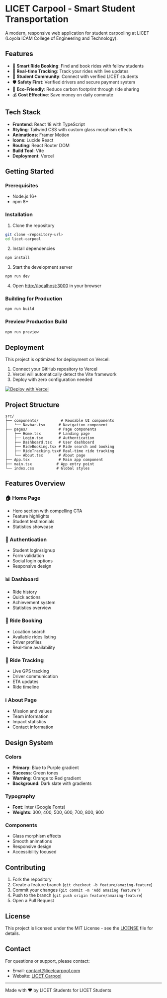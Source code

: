 # LICET Carpool - Smart Student Transportation

A modern, responsive web application for student carpooling at LICET (Loyola ICAM College of Engineering and Technology).

## Features

- 🚗 **Smart Ride Booking**: Find and book rides with fellow students
- 📱 **Real-time Tracking**: Track your rides with live updates
- 👥 **Student Community**: Connect with verified LICET students
- 🛡️ **Safety First**: Verified drivers and secure payment system
- 🌱 **Eco-Friendly**: Reduce carbon footprint through ride sharing
- 💰 **Cost Effective**: Save money on daily commute

## Tech Stack

- **Frontend**: React 18 with TypeScript
- **Styling**: Tailwind CSS with custom glass morphism effects
- **Animations**: Framer Motion
- **Icons**: Lucide React
- **Routing**: React Router DOM
- **Build Tool**: Vite
- **Deployment**: Vercel

## Getting Started

### Prerequisites

- Node.js 16+ 
- npm 8+

### Installation

1. Clone the repository
```bash
git clone <repository-url>
cd licet-carpool
```

2. Install dependencies
```bash
npm install
```

3. Start the development server
```bash
npm run dev
```

4. Open [http://localhost:3000](http://localhost:3000) in your browser

### Building for Production

```bash
npm run build
```

### Preview Production Build

```bash
npm run preview
```

## Deployment

This project is optimized for deployment on Vercel:

1. Connect your GitHub repository to Vercel
2. Vercel will automatically detect the Vite framework
3. Deploy with zero configuration needed

[![Deploy with Vercel](https://vercel.com/button)](https://vercel.com/new/clone?repository-url=https://github.com/your-username/licet-carpool)

## Project Structure

```
src/
├── components/          # Reusable UI components
│   └── Navbar.tsx      # Navigation component
├── pages/              # Page components
│   ├── Home.tsx        # Landing page
│   ├── Login.tsx       # Authentication
│   ├── Dashboard.tsx   # User dashboard
│   ├── RideBooking.tsx # Ride search and booking
│   ├── RideTracking.tsx# Real-time ride tracking
│   └── About.tsx       # About page
├── App.tsx             # Main app component
├── main.tsx           # App entry point
└── index.css          # Global styles
```

## Features Overview

### 🏠 Home Page
- Hero section with compelling CTA
- Feature highlights
- Student testimonials
- Statistics showcase

### 🔐 Authentication
- Student login/signup
- Form validation
- Social login options
- Responsive design

### 📊 Dashboard
- Ride history
- Quick actions
- Achievement system
- Statistics overview

### 🚗 Ride Booking
- Location search
- Available rides listing
- Driver profiles
- Real-time availability

### 📍 Ride Tracking
- Live GPS tracking
- Driver communication
- ETA updates
- Ride timeline

### ℹ️ About Page
- Mission and values
- Team information
- Impact statistics
- Contact information

## Design System

### Colors
- **Primary**: Blue to Purple gradient
- **Success**: Green tones
- **Warning**: Orange to Red gradient
- **Background**: Dark slate with gradients

### Typography
- **Font**: Inter (Google Fonts)
- **Weights**: 300, 400, 500, 600, 700, 800, 900

### Components
- Glass morphism effects
- Smooth animations
- Responsive design
- Accessibility focused

## Contributing

1. Fork the repository
2. Create a feature branch (`git checkout -b feature/amazing-feature`)
3. Commit your changes (`git commit -m 'Add amazing feature'`)
4. Push to the branch (`git push origin feature/amazing-feature`)
5. Open a Pull Request

## License

This project is licensed under the MIT License - see the [LICENSE](LICENSE) file for details.

## Contact

For questions or support, please contact:
- Email: contact@licetcarpool.com
- Website: [LICET Carpool]([https://fastidious-medovik-d2f950.netlify.app])

---

Made with ❤️ by LICET Students for LICET Students
